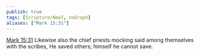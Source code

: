 ```yaml
---
publish: true
tags: [Scripture/NewT, noGraph]
aliases: ["Mark 15:31"]
---
```

[Mark 15:31](https://churchofjesuschrist.org/study/scriptures/nt/mark/15?lang=eng&id=p31#p31) Likewise also the chief priests mocking said among themselves with the scribes, He saved others; himself he cannot save.
